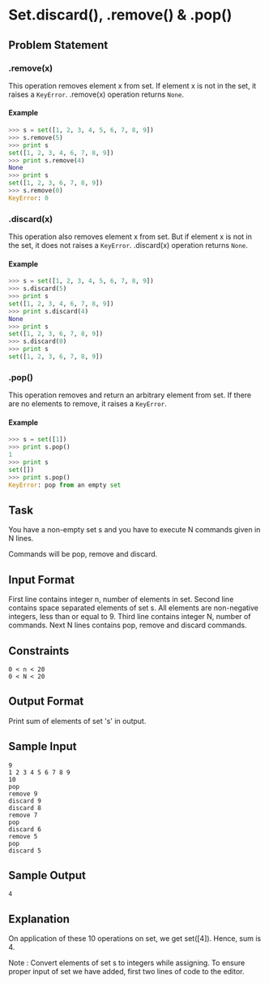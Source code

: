 # Set.discard(), .remove() & .pop()

## Problem Statement

### .remove(x)
This operation removes element x from set.
If element x is not in the set, it raises a `KeyError`.
.remove(x) operation returns `None`.

#### Example
```python
>>> s = set([1, 2, 3, 4, 5, 6, 7, 8, 9])
>>> s.remove(5)
>>> print s
set([1, 2, 3, 4, 6, 7, 8, 9])
>>> print s.remove(4)
None
>>> print s
set([1, 2, 3, 6, 7, 8, 9])
>>> s.remove(0)
KeyError: 0
```
### .discard(x)
This operation also removes element x from set.
But if element x is not in the set, it does not raises a `KeyError`.
.discard(x) operation returns `None`.

#### Example
```python
>>> s = set([1, 2, 3, 4, 5, 6, 7, 8, 9])
>>> s.discard(5)
>>> print s
set([1, 2, 3, 4, 6, 7, 8, 9])
>>> print s.discard(4)
None
>>> print s
set([1, 2, 3, 6, 7, 8, 9])
>>> s.discard(0)
>>> print s
set([1, 2, 3, 6, 7, 8, 9])
```
### .pop()
This operation removes and return an arbitrary element from set.
If there are no elements to remove, it raises a `KeyError`.

#### Example
```python
>>> s = set([1])
>>> print s.pop()
1
>>> print s
set([])
>>> print s.pop()
KeyError: pop from an empty set
```
## Task
You have a non-empty set s and you have to execute N commands given in N lines.

Commands will be pop, remove and discard.

## Input Format

First line contains integer n, number of elements in set.
Second line contains space separated elements of set s. All elements are non-negative integers, less than or equal to 9.
Third line contains integer N, number of commands.
Next N lines contains pop, remove and discard commands.

## Constraints
```
0 < n < 20
0 < N < 20
```
## Output Format

Print sum of elements of set 's' in output.

## Sample Input
```
9
1 2 3 4 5 6 7 8 9
10
pop
remove 9
discard 9
discard 8
remove 7
pop
discard 6
remove 5
pop
discard 5
```
## Sample Output
```
4
```
## Explanation

On application of these 10 operations on set, we get set([4]). Hence, sum is 4.

Note : Convert elements of set s to integers while assigning. To ensure proper input of set we have added, first two lines of code to the editor.

